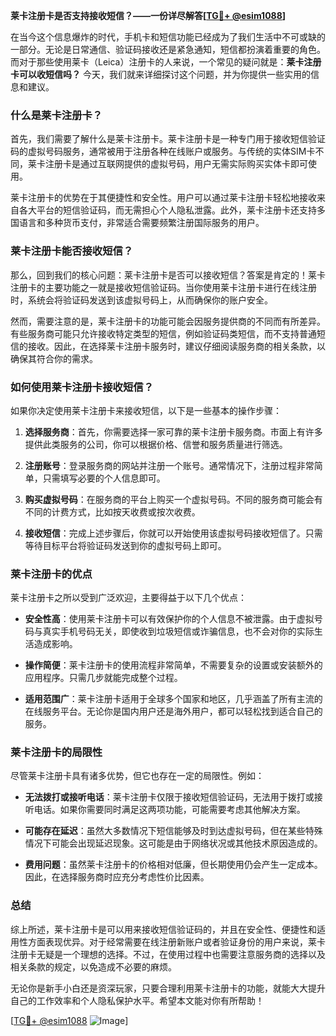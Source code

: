 **莱卡注册卡是否支持接收短信？——一份详尽解答[[TG💪+ @esim1088](https://t.me/s/esim1088)]**

在当今这个信息爆炸的时代，手机卡和短信功能已经成为了我们生活中不可或缺的一部分。无论是日常通信、验证码接收还是紧急通知，短信都扮演着重要的角色。而对于那些使用莱卡（Leica）注册卡的人来说，一个常见的疑问就是：**莱卡注册卡可以收短信吗？** 今天，我们就来详细探讨这个问题，并为你提供一些实用的信息和建议。

### 什么是莱卡注册卡？

首先，我们需要了解什么是莱卡注册卡。莱卡注册卡是一种专门用于接收短信验证码的虚拟号码服务，通常被用于注册各种在线账户或服务。与传统的实体SIM卡不同，莱卡注册卡是通过互联网提供的虚拟号码，用户无需实际购买实体卡即可使用。

莱卡注册卡的优势在于其便捷性和安全性。用户可以通过莱卡注册卡轻松地接收来自各大平台的短信验证码，而无需担心个人隐私泄露。此外，莱卡注册卡还支持多国语言和多种货币支付，非常适合需要频繁注册国际服务的用户。

### 莱卡注册卡能否接收短信？

那么，回到我们的核心问题：莱卡注册卡是否可以接收短信？答案是肯定的！莱卡注册卡的主要功能之一就是接收短信验证码。当你使用莱卡注册卡进行在线注册时，系统会将验证码发送到该虚拟号码上，从而确保你的账户安全。

然而，需要注意的是，莱卡注册卡的功能可能会因服务提供商的不同而有所差异。有些服务商可能只允许接收特定类型的短信，例如验证码类短信，而不支持普通短信的接收。因此，在选择莱卡注册卡服务时，建议仔细阅读服务商的相关条款，以确保其符合你的需求。

### 如何使用莱卡注册卡接收短信？

如果你决定使用莱卡注册卡来接收短信，以下是一些基本的操作步骤：

1. **选择服务商**：首先，你需要选择一家可靠的莱卡注册卡服务商。市面上有许多提供此类服务的公司，你可以根据价格、信誉和服务质量进行筛选。
   
2. **注册账号**：登录服务商的网站并注册一个账号。通常情况下，注册过程非常简单，只需填写必要的个人信息即可。

3. **购买虚拟号码**：在服务商的平台上购买一个虚拟号码。不同的服务商可能会有不同的计费方式，比如按天收费或按次收费。

4. **接收短信**：完成上述步骤后，你就可以开始使用该虚拟号码接收短信了。只需等待目标平台将验证码发送到你的虚拟号码上即可。

### 莱卡注册卡的优点

莱卡注册卡之所以受到广泛欢迎，主要得益于以下几个优点：

- **安全性高**：使用莱卡注册卡可以有效保护你的个人信息不被泄露。由于虚拟号码与真实手机号码无关，即使收到垃圾短信或诈骗信息，也不会对你的实际生活造成影响。

- **操作简便**：莱卡注册卡的使用流程非常简单，不需要复杂的设置或安装额外的应用程序。只需几步就能完成整个过程。

- **适用范围广**：莱卡注册卡适用于全球多个国家和地区，几乎涵盖了所有主流的在线服务平台。无论你是国内用户还是海外用户，都可以轻松找到适合自己的服务。

### 莱卡注册卡的局限性

尽管莱卡注册卡具有诸多优势，但它也存在一定的局限性。例如：

- **无法拨打或接听电话**：莱卡注册卡仅限于接收短信验证码，无法用于拨打或接听电话。如果你需要同时满足这两项功能，可能需要考虑其他解决方案。

- **可能存在延迟**：虽然大多数情况下短信能够及时到达虚拟号码，但在某些特殊情况下可能会出现延迟现象。这可能是由于网络状况或其他技术原因造成的。

- **费用问题**：虽然莱卡注册卡的价格相对低廉，但长期使用仍会产生一定成本。因此，在选择服务商时应充分考虑性价比因素。

### 总结

综上所述，莱卡注册卡是可以用来接收短信验证码的，并且在安全性、便捷性和适用性方面表现优异。对于经常需要在线注册新账户或者验证身份的用户来说，莱卡注册卡无疑是一个理想的选择。不过，在使用过程中也需要注意服务商的选择以及相关条款的规定，以免造成不必要的麻烦。

无论你是新手小白还是资深玩家，只要合理利用莱卡注册卡的功能，就能大大提升自己的工作效率和个人隐私保护水平。希望本文能对你有所帮助！

[[TG💪+ @esim1088](https://t.me/s/esim1088) ![Image](https://i.postimg.cc/4NQfJmqS/Snipaste-2025-05-13-00-14-12.png)]
